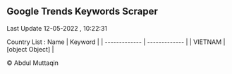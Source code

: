 

## Google Trends Keywords Scraper 
 
Last Update 12-05-2022 , 10:22:31

Country List :
 Name  | Keyword |
| ------------- | ------------- |
| VIETNAM | [object Object] |



© Abdul Muttaqin 
